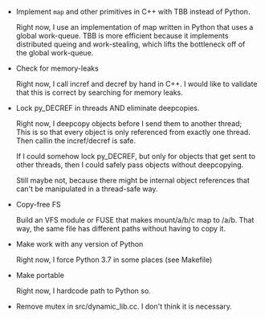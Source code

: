 - Implement `map` and other primitives in C++ with TBB instead of
  Python.

    Right now, I use an implementation of map written in Python that
    uses a global work-queue.  TBB is more efficient because it
    implements distributed queing and work-stealing, which lifts the
    bottleneck off of the global work-queue.

- Check for memory-leaks

    Right now, I call incref and decref by hand in C++. I would like
    to validate that this is correct by searching for memory leaks.

- Lock py_DECREF in threads AND eliminate deepcopies.

    Right now, I deepcopy objects before I send them to another
    thread; This is so that every object is only referenced from
    exactly one thread. Then callin the incref/decref is safe.

	If I could somehow lock py_DECREF, but only for objects that get
    sent to other threads, then I could safely pass objects without
    deepcopying.

    Still maybe not, because there might be internal object references
    that can't be manipulated in a thread-safe way.

- Copy-free FS

    Build an VFS module or FUSE that makes mount/a/b/c map to
    /a/b. That way, the same file has different paths without having
    to copy it.

- Make work with any version of Python

    Right now, I force Python 3.7 in some places (see Makefile)

- Make portable

    Right now, I hardcode path to Python so.

- Remove mutex in src/dynamic_lib.cc. I don't think it is necessary.

